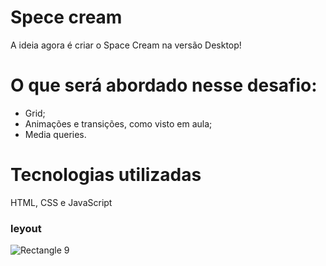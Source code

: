 # Spece cream

A ideia agora é criar o Space Cream na versão Desktop! 

# O que será abordado nesse desafio:

- Grid;
- Animações e transições, como visto em aula;
- Media queries.

# Tecnologias utilizadas

HTML, CSS e JavaScript

### leyout

![Rectangle 9](https://user-images.githubusercontent.com/116130802/221474014-f72ca763-5f30-4ec6-9aac-ca71621b58a1.png)

